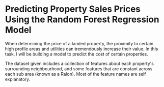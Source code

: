# Predicting Property Sales Prices Using the Random Forest Regression Model
When determining the price of a landed property, the proximity to certain high profile areas and utilities can tremendously increase their value. In this task, I will be building a model to predict the cost of certain properties.

The dataset given includes a collection of features about each property's surrounding neighbourhood, and some features that are constant across each sub area (known as a Raion). Most of the feature names are self explanatory.
